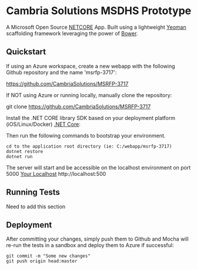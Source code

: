 Cambria Solutions MSDHS Prototype
===============================

A Microsoft Open Source [NETCORE](https://www.microsoft.com/net/core/platform) App.  Built using a lightweight [Yeoman](http://yeoman.io/) scaffolding framework
leveraging the power of [Bower](https://bower.io/).

Quickstart
----------

If using an Azure workspace, create a new webapp with the following Github
repository and the name 'msrfp-3717':

https://github.com/CambriaSolutions/MSRFP-3717

If NOT using Azure or running locally, manually clone the repository:

git clone https://github.com/CambriaSolutions/MSRFP-3717

Install the .NET CORE library SDK based on your deployment platform (iOS/Linux/Docker)
[.NET Core](https://www.microsoft.com/net/core#windows):

Then run the following commands to bootstrap your environment.

    cd to the application root directory (ie: C:/webapp/msrfp-3717)
    dotnet restore
    dotnet run

The server will start and be accessible on the localhost environment on port 5000
[Your Localhost](http://localhost:5000) http://localhost:500

Running Tests
-------------

Need to add this section

Deployment
----------

After committing your changes, simply push them to Github and Mocha will re-run the tests in a sandbox and deploy them to Azure if 
successful:

    git commit -m "Some new changes"
    git push origin head:master
